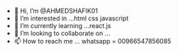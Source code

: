 - 👋 Hi, I’m @AHMEDSHAFIK01
- 👀 I’m interested in ...html css javascript 
- 🌱 I’m currently learning ...react.js
- 💞️ I’m looking to collaborate on ...
- 📫 How to reach me ... whatsapp = 00966547856085

<!---
AHMEDSHAFIK01/AHMEDSHAFIK01 is a ✨ special ✨ repository because its `README.md` (this file) appears on your GitHub profile.
You can click the Preview link to take a look at your changes.
--->
